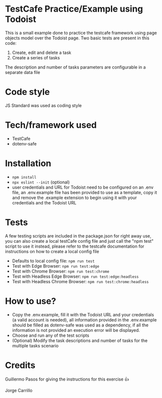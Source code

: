 # TestCafe Practice/Example using Todoist
This is a small example done to practice the testcafe framework using page objects model over the Todoist page. Two basic tests are present in this code:

1. Create, edit and delete a task
2. Create a series of tasks

The description and number of tasks parameters are configurable in a separate data file

# Code style
JS Standard was used as coding style

# Tech/framework used
- TestCafe
- dotenv-safe

# Installation
- `npm install`
- `npx eslint --init` (optional)
- user credentials and URL for Todoist need to be configured on an .env file, an .env.example file has been provided to use as a template, copy it and remove the .example extension to begin using it with your credentials and the Todoist URL

# Tests
A few testing scripts are included in the package.json for right away use, you can also create a local testCafe config file and just call the "npm test" script to use it instead, please refer to the testcafe documentation for instructions on how to create a local config file

- Defaults to local config file: `npm run test`
- Test with Edge Browser: `npm run test:edge`
- Test with Chrome Browser: `npm run test:chrome`
- Test with Headless Edge Browser: `npm run test:edge:headless`
- Test with Headless Chrome Browser: `npm run test:chrome:headless`

# How to use?
- Copy the .env.example, fill it with the Todoist URL and your credentials (a valid account is needed), all information provided in the .env.example should be filled as dotenv-safe was used as a dependency, if all the information is not provided an execution error will be displayed.
- Choose and run any of the test scripts
- (Optional) Modify the task descriptions and number of tasks for the multiple tasks scenario

# Credits
Guillermo Pasos for giving the instructions for this exercise :+1:

Jorge Carrillo
